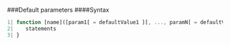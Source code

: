 ###Default parameters
####Syntax
```javascript
1| function [name]([param1[ = defaultValue1 ][, ..., paramN[ = defaultValueN ]]]) {
2|    statements
3| }
```